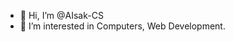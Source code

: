- 👋 Hi, I’m @AIsak-CS
- 👀 I’m interested in Computers, Web Development.

<!---
AIsak-CS/AIsak-CS is a ✨ special ✨ repository because its `README.md` (this file) appears on your GitHub profile.
You can click the Preview link to take a look at your changes.
--->
